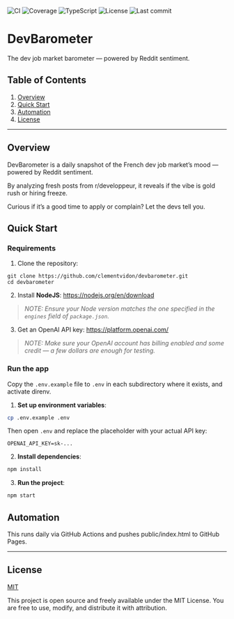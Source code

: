 ![CI](https://github.com/clementvidon/devbarometer/actions/workflows/ci.yml/badge.svg)
![Coverage](https://codecov.io/gh/clementvidon/devbarometer/branch/main/graph/badge.svg)
![TypeScript](https://img.shields.io/badge/TypeScript-✓-blue)
![License](https://img.shields.io/github/license/clementvidon/devbarometer)
![Last commit](https://img.shields.io/github/last-commit/clementvidon/devbarometer)

# DevBarometer

The dev job market barometer — powered by Reddit sentiment.

## Table of Contents

1. [Overview](#overview)
2. [Quick Start](#quick-start)
3. [Automation](#automation)
4. [License](#license)

---

## Overview

DevBarometer is a daily snapshot of the French dev job market’s mood — powered by Reddit sentiment.

By analyzing fresh posts from r/developpeur, it reveals if the vibe is gold rush or hiring freeze.

Curious if it’s a good time to apply or complain? Let the devs tell you.

## Quick Start

### Requirements

1. Clone the repository:

```
git clone https://github.com/clementvidon/devbarometer.git
cd devbarometer
```

2. Install **NodeJS**: <https://nodejs.org/en/download>

> _NOTE: Ensure your Node version matches the one specified in the `engines` field of `package.json`._

3. Get an OpenAI API key: <https://platform.openai.com/>

> _NOTE: Make sure your OpenAI account has billing enabled and some credit — a few dollars are enough for testing._

### Run the app

Copy the `.env.example` file to `.env` in each subdirectory where it exists, and activate direnv.

1. **Set up environment variables**:

```bash
cp .env.example .env
```

Then open `.env` and replace the placeholder with your actual API key:

```env
OPENAI_API_KEY=sk-...
```

2. **Install dependencies**:

```bash
npm install
```

3. **Run the project**:

```bash
npm start
```

## Automation

This runs daily via GitHub Actions and pushes public/index.html to GitHub Pages.

---

## License

[MIT](LICENSE)

This project is open source and freely available under the MIT License.
You are free to use, modify, and distribute it with attribution.
